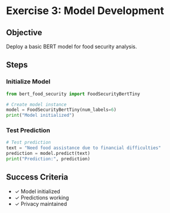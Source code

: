 # Exercise 3: Model Development

## Objective

Deploy a basic BERT model for food security analysis.

## Steps

### **Initialize Model**

```python
from bert_food_security import FoodSecurityBertTiny

# Create model instance
model = FoodSecurityBertTiny(num_labels=6)
print("Model initialized")
```

### **Test Prediction**

```python
# Test prediction
text = "Need food assistance due to financial difficulties"
prediction = model.predict(text)
print("Prediction:", prediction)
```

## Success Criteria

- ✓ Model initialized
- ✓ Predictions working
- ✓ Privacy maintained
